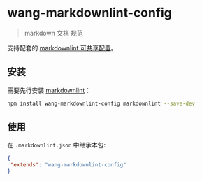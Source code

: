 # wang-markdownlint-config

> markdown 文档 规范

支持配套的 [markdownlint 可共享配置](https://www.npmjs.com/package/markdownlint#optionsconfig)。

## 安装

需要先行安装 [markdownlint](https://www.npmjs.com/package/markdownlint)：

```bash
npm install wang-markdownlint-config markdownlint --save-dev
```

## 使用

在 `.markdownlint.json` 中继承本包:

```json
{
 "extends": "wang-markdownlint-config"
}
```
